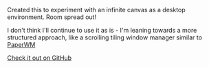 Created this to experiment with an infinite canvas as a desktop environment. Room spread out!

I don't think I'll continue to use it as is - I'm leaning towards a more structured approach, like a scrolling tiling window manager similar to [PaperWM](https://github.com/paperwm/PaperWM)

[Check it out on GitHub](https://github.com/samdesota/terminal-canvas)